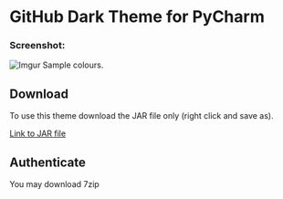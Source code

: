 # GitHub Dark Theme for PyCharm
### Screenshot:

![Imgur](https://i.imgur.com/9BkvG1v.png) Sample colours.

## Download 
To use this theme download the JAR file only (right click and save as).

<a href="GitHub Dark Theme.jar" download="GitHub Dark Theme.jar">Link to JAR file</a>

## Authenticate
You may download 7zip
